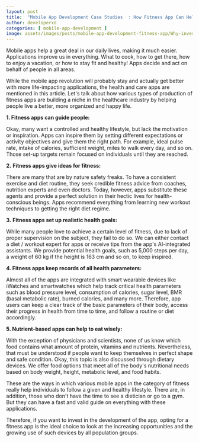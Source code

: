 ```yaml
---
layout: post
title:  "Mobile App Development Case Studies  : How Fitness App Can Help People"
author: developerxd
categories: [ mobile-app-development ]
image: assets/images/posts/mobile-app-development-fitness-app/Why-invest-in-Fitness-App.png
---
```


Mobile apps help a great deal in our daily lives, making it much easier. Applications improve us in everything. What to cook, how to get there, how to enjoy a vacation, or how to stay fit and healthy! Apps decide and act on behalf of people in all areas.



While the mobile app revolution will probably stay and actually get better with more life-impacting applications, the health and care apps are mentioned in this article. Let's talk about how various types of production of fitness apps are building a niche in the healthcare industry by helping people live a better, more organized and happy life.



**1. Fitness apps can guide people:**



Okay, many want a controlled and healthy lifestyle, but lack the motivation or inspiration. Apps can inspire them by setting different expectations or activity objectives and give them the right path. For example, ideal pulse rate, intake of calories, sufficient weight, miles to walk every day, and so on. Those set-up targets remain focused on individuals until they are reached.



**2.** **Fitness apps give ideas for fitness:**



There are many that are by nature safety freaks. To have a consistent exercise and diet routine, they seek credible fitness advice from coaches, nutrition experts and even doctors. Today, however, apps substitute these agents and provide a perfect solution in their hectic lives for health-conscious beings. Apps recommend everything from learning new workout techniques to getting the right diet regime.



**3.** **Fitness apps set up realistic health goals:**



While many people love to achieve a certain level of fitness, due to lack of proper supervision on the subject, they fail to do so. We can either contact a diet / workout expert for apps or receive tips from the app's AI-integrated assistants. We provide potential health goals, such as 5,000 steps per day, a weight of 60 kg if the height is 163 cm and so on, to keep inspired.



**4. Fitness apps keep records of all health parameters:**



Almost all of the apps are integrated with smart wearable devices like iWatches and smartwatches which help track critical health parameters such as blood pressure level, consumption of calories, sugar level, BMR (basal metabolic rate), burned calories, and many more. Therefore, app users can keep a clear track of the basic parameters of their body, access their progress in health from time to time, and follow a routine or diet accordingly.



**5. Nutrient-based apps can help to eat wisely:**



With the exception of physicians and scientists, none of us know which food contains what amount of protein, vitamins and nutrients. Nevertheless, that must be understood if people want to keep themselves in perfect shape and safe condition. Okay, this topic is also discussed through dietary devices. We offer food options that meet all of the body's nutritional needs based on body weight, height, metabolic level, and food habits.



These are the ways in which various mobile apps in the category of fitness really help individuals to follow a given and healthy lifestyle. There are, in addition, those who don't have the time to see a dietician or go to a gym. But they can have a fast and valid guide on everything with these applications.



Therefore, if you want to invest in the development of the app, opting for a fitness app is the ideal choice to look at the increasing opportunities and the growing use of such devices by all population groups.
